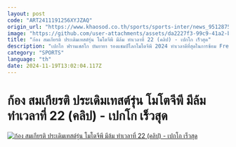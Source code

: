 ```yaml
---
layout: post
code: "ART2411191256XYJZAQ"
origin_url: "https://www.khaosod.co.th/sports/sports-inter/news_9512875"
image: "https://github.com/user-attachments/assets/da2227f3-99c9-41a2-b7e2-94283094a2a1"
title: "ก้อง สมเกียรติ ประเดิมเทสต์รุ่น โมโตจีพี มีล้ม ทำเวลาที่ 22 (คลิป) - เปกโก เร็วสุด"
description: "เปกโก ฟรานเชสโก บันยายา รองแชมป์โลกโมโตจีพี 2024 ทำเวลาดีที่สุดในการซ้อม Free Practice 1 ของบาร์เซโลนาเทสต์ ซึ่งเป็นการเทสต์ครั้งแรกของทุก"
category: "SPORTS"
language: "th"
date: 2024-11-19T13:02:04.117Z
---
```


# ก้อง สมเกียรติ ประเดิมเทสต์รุ่น โมโตจีพี มีล้ม ทำเวลาที่ 22 (คลิป) - เปกโก เร็วสุด

[![ก้อง สมเกียรติ ประเดิมเทสต์รุ่น โมโตจีพี มีล้ม ทำเวลาที่ 22 (คลิป) - เปกโก เร็วสุด](https://www.khaosod.co.th/wpapp/uploads/2024/11/sc35.jpg "ก้อง สมเกียรติ ประเดิมเทสต์รุ่น โมโตจีพี มีล้ม ทำเวลาที่ 22 (คลิป) - เปกโก เร็วสุด")](https://www.khaosod.co.th/wpapp/uploads/2024/11/sc35.jpg)